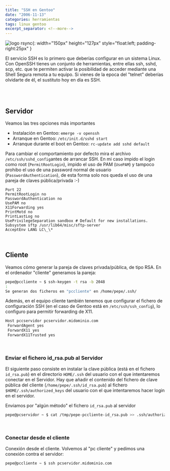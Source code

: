 ```yaml
---
title: "SSH en Gentoo"
date: "2006-11-13"
categories: herramientas
tags: linux gentoo
excerpt_separator: <!--more-->
---
```


![logo rsync](/assets/img/posts/ssh.svg){: width="150px" height="127px" style="float:left; padding-right:25px" } 

El servicio SSH es lo primero que deberías configurar en un sistema Linux. Con OpenSSH tienes un conjunto de herramientas, entre ellas ssh, sshd, scp, etc. que te permiten activar la posibilidad de acceder mediante una Shell Segura remota a tu equipo. Si vienes de la epoca del "telnet" deberías olvidarte de él, el sustituto hoy en día es SSH.

<br clear="left"/>
<!--more-->

<br/>

## Servidor

Veamos las tres opciones más importantes

- Instalación en Gentoo: `emerge -v openssh` 
- Arranque en Gentoo: `/etc/init.d/sshd start`
- Arranque durante el boot en Gentoo: `rc-update add sshd default`

Para cambiar el comportamiento por defecto mira el archivo `/etc/ssh/sshd_config`antes de arrancar SSH. En mi caso impido el login como root (`PermitRootLogin`), impido el uso de PAM (`UsePAM`) y tampoco prohibo el uso de una password normal de usuario (`PasswordAuthentication`), de esta forma solo nos queda el uso de una pareja de claves pública/privada :-)

```
Port 22
PermitRootLogin no
PasswordAuthentication no
UsePAM no
X11Forwarding yes
PrintMotd no
PrintLastLog no
UsePrivilegeSeparation sandbox # Default for new installations.
Subsystem sftp /usr/lib64/misc/sftp-server
AcceptEnv LANG LC\_\*
```

<br/>


## Cliente

Veamos cómo generar la pareja de claves privada/pública, de tipo RSA. En el ordenador "cliente" generamos la pareja:

```zsh
pepe@pccliente ~ $ ssh-keygen -t rsa -b 2048
:
Se generan dos ficheros en "pccliente" en /home/pepe/.ssh/
```

Además, en el equipo cliente también tenemos que configurar el fichero de configuración SSH (en el caso de Gentoo está en `/etc/ssh/ssh_config`), lo configuro para permitir forwarding de X11.


```zsh
Host pccservidor pcservidor.midominio.com
 ForwardAgent yes
 ForwardX11 yes
 ForwardX11Trusted yes
```

<br/>


### Enviar el fichero id_rsa.pub al Servidor

El siguiente paso consiste en instalar la clave pública (está en el fichero `id_rsa.pub`) en el directorio `HOME/.ssh` del usuario con el que intentaremos conectar en el Servidor. Hay que añadir el contenido del fichero de clave pública del cliente (`/home/pepe/.ssh/id_rsa.pub`) al fichero `$HOME/.ssh/authorized_keys` del usuario con el que intentaremos hacer login en el servidor.

Enviamos por "algún método" el fichero `id_rsa.pub` al servidor

```zsh
pepe@pcservidor ~ $ cat /tmp/pepe-pccliente-id_rsa.pub >> .ssh/authorized_keys
```

<br/>

### Conectar desde el cliente

Conexión desde el cliente. Volvemos al "pc cliente" y pedimos una conexión contra el servidor:

```zsh
pepe@pccliente ~ $ ssh pcservidor.midominio.com
```